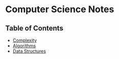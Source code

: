 # Computer Science Notes

## Table of Contents

- [Complexity](complexity/README.md)
- [Algorithms](algorithms/README.md)
- [Data Structures](data-structures/README.md)
